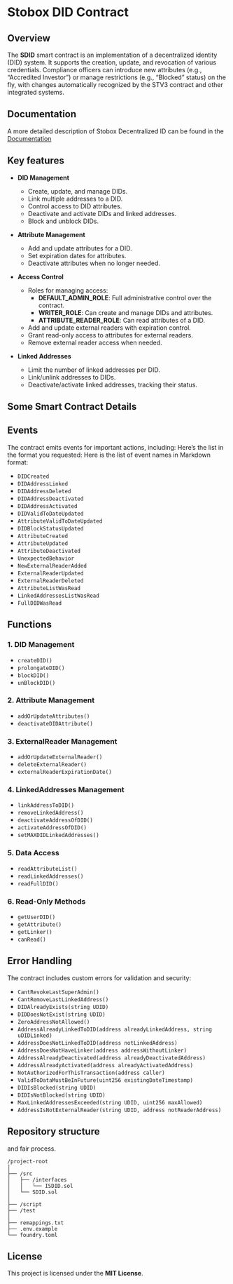 # Stobox DID Contract

## Overview
The **SDID** smart contract is an implementation of a decentralized identity (DID) system. It supports the creation, update, and revocation of various credentials. Compliance officers can introduce new attributes (e.g., “Accredited Investor”) or manage restrictions (e.g., “Blocked” status) on the fly, with changes automatically recognized by the STV3 contract and other integrated systems.

## Documentation 
A more detailed description of Stobox Decentralized ID can be found in the [Documentation](https://docs.stobox.io/products-and-services/stobox-did) 

## Key features
- **DID Management**
  - Create, update, and manage DIDs.
  - Link multiple addresses to a DID.
  - Control access to DID attributes.
  - Deactivate and activate DIDs and linked addresses.
  - Block and unblock DIDs.
  
- **Attribute Management**
  - Add and update attributes for a DID.
  - Set expiration dates for attributes.
  - Deactivate attributes when no longer needed.

- **Access Control**
  - Roles for managing access:
    - **DEFAULT_ADMIN_ROLE**: Full administrative control over the contract.
    - **WRITER_ROLE**: Can create and manage DIDs and attributes.
    - **ATTRIBUTE_READER_ROLE**: Can read attributes of a DID.
  - Add and update external readers with expiration control.
  - Grant read-only access to attributes for external readers.
  - Remove external reader access when needed.

- **Linked Addresses**
  - Limit the number of linked addresses per DID.
  - Link/unlink addresses to DIDs.
  - Deactivate/activate linked addresses, tracking their status.

## Some Smart Contract Details

## Events
The contract emits events for important actions, including:
Here’s the list in the format you requested:
	Here is the list of event names in Markdown format:

- `DIDCreated`
- `DIDAddressLinked`
- `DIDAddressDeleted`
- `DIDAddressDeactivated`
- `DIDAddressActivated`
- `DIDValidToDateUpdated`
- `AttributeValidToDateUpdated`
- `DIDBlockStatusUpdated`
- `AttributeCreated`
- `AttributeUpdated`
- `AttributeDeactivated`
- `UnexpectedBehavior`
- `NewExternalReaderAdded`
- `ExternalReaderUpdated`
- `ExternalReaderDeleted`
- `AttributeListWasRead`
- `LinkedAddressesListWasRead`
- `FullDIDWasRead`

## Functions

### 1. DID Management
- `createDID()`
- `prolongateDID()`
- `blockDID()`
- `unBlockDID()`

### 2. Attribute Management
- `addOrUpdateAttributes()`
- `deactivateDIDAttribute()`

### 3. ExternalReader Management
- `addOrUpdateExternalReader()`
- `deleteExternalReader()`
- `externalReaderExpirationDate()`

### 4. LinkedAddresses Management
- `linkAddressToDID()`
- `removeLinkedAddress()`
- `deactivateAddressOfDID()`
- `activateAddressOfDID()`
- `setMAXDIDLinkedAddresses()`

### 5. Data Access
- `readAttributeList()`
- `readLinkedAddresses()`
- `readFullDID()`

### 6. Read-Only Methods
- `getUserDID()`
- `getAttribute()`
- `getLinker()`
- `canRead()`

## Error Handling
The contract includes custom errors for validation and security:
- `CantRevokeLastSuperAdmin()`
- `CantRemoveLastLinkedAddress()`
- `DIDAlreadyExists(string UDID)`
- `DIDDoesNotExist(string UDID)`
- `ZeroAddressNotAllowed()`
- `AddressAlreadyLinkedToDID(address alreadyLinkedAddress, string uDIDLinked)`
- `AddressDoesNotLinkedToDID(address notLinkedAddress)`
- `AddressDoesNotHaveLinker(address addressWithoutLinker)`
- `AddressAlreadyDeactivated(address alreadyDeactivatedAddress)`
- `AddressAlreadyActivated(address alreadyActivatedAddress)`
- `NotAuthorizedForThisTransaction(address caller)`
- `ValidToDataMustBeInFuture(uint256 existingDateTimestamp)`
- `DIDIsBlocked(string UDID)`
- `DIDIsNotBlocked(string UDID)`
- `MaxLinkedAddressesExceeded(string UDID, uint256 maxAllowed)`
- `AddressIsNotExternalReader(string UDID, address notReaderAddress)`

## Repository structure
and fair process.

```
/project-root
│
├── /src
│   ├── /interfaces
│   │   └── ISDID.sol
│   └── SDID.sol
│
├── /script
├── /test
│
├── remappings.txt
├── .env.example
└── foundry.toml
```

## License
This project is licensed under the **MIT License**.

